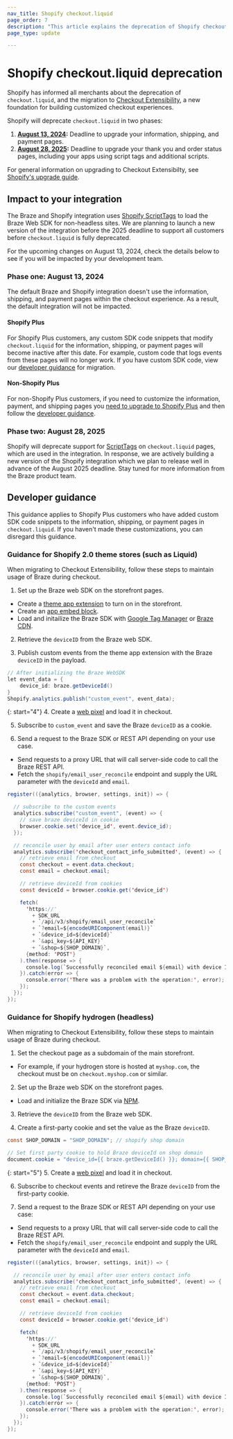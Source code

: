 ```yaml
---
nav_title: Shopify checkout.liquid
page_order: 7
description: "This article explains the deprecation of Shopify checkout.liquid, including the impact to your Shopify integration and guidance for developers."
page_type: update

---
```


# Shopify checkout.liquid deprecation

Shopify has informed all merchants about the deprecation of `checkout.liquid`, and the migration to [Checkout Extensibility](https://www.shopify.com/enterprise/blog/checkout-extensibility-winter-editions), a new foundation for building customized checkout experiences. 

Shopify will deprecate `checkout.liquid` in two phases:

1. **[August 13, 2024](#phase-one-august-13-2024):** Deadline to upgrade your information, shipping, and payment pages.
2. **[August 28, 2025](#phase-two-august-28-2025):** Deadline to upgrade your thank you and order status pages, including your apps using script tags and additional scripts.

For general information on upgrading to Checkout Extensibilty, see [Shopify's upgrade guide](https://help.shopify.com/en/manual/checkout-settings/customize-checkout-configurations/checkout-extensibility).

## Impact to your integration

The Braze and Shopify integration uses [Shopify ScriptTags](https://shopify.dev/docs/apps/build/online-store/script-tag-legacy) to load the Braze Web SDK for non-headless sites. We are planning to launch a new version of the integration before the 2025 deadline to support all customers before `checkout.liquid` is fully deprecated. 

For the upcoming changes on August 13, 2024, check the details below to see if you will be impacted by your development team.

### Phase one: August 13, 2024

The default Braze and Shopify integration doesn't use the information, shipping, and payment pages within the checkout experience. As a result, the default integration will not be impacted. 

#### Shopify Plus

For Shopify Plus customers, any custom SDK code snippets that modify `checkout.liquid` for the information, shipping, or payment pages will become inactive after this date. For example, custom code that logs events from these pages will no longer work. If you have custom SDK code, view our [developer guidance](#developer-guidance) for migration.

#### Non-Shopify Plus

For non-Shopify Plus customers, if you need to customize the information, payment, and shipping pages you [need to upgrade to Shopify Plus](https://help.shopify.com/en/manual/checkout-settings/customize-checkout-configurations/checkout-extensibility#eligibility) and then follow the [developer guidance](#developer-guidance).

### Phase two: August 28, 2025

Shopify will deprecate support for [ScriptTags](https://shopify.dev/docs/apps/build/online-store/script-tag-legacy) on `checkout.liquid` pages, which are used in the integration. In response, we are actively building a new version of the Shopify integration which we plan to release well in advance of the August 2025 deadline. Stay tuned for more information from the Braze product team. 

## Developer guidance

This guidance applies to Shopify Plus customers who have added custom SDK code snippets to the information, shipping, or payment pages in `checkout.liquid`. If you haven't made these customizations, you can disregard this guidance.

### Guidance for Shopify 2.0 theme stores (such as Liquid)

When migrating to Checkout Extensibility, follow these steps to maintain usage of Braze during checkout.

1. Set up the Braze web SDK on the storefront pages.
  - Create a [theme app extension](https://shopify.dev/docs/apps/build/online-store/theme-app-extensions) to turn on in the storefront.
  - Create an [app embed block](https://shopify.dev/docs/apps/build/online-store/theme-app-extensions/configuration#app-embed-blocks).
  - Load and initailize the Braze SDK with [Google Tag Manager]({{site.baseurl}}/developer_guide/platform_integration_guides/web/initial_sdk_setup/?tab=google%20tag%20manager) or [Braze CDN]({{site.baseurl}}/developer_guide/platform_integration_guides/web/initial_sdk_setup/?tab=braze%20cdn).

2. Retrieve the `deviceID` from the Braze web SDK.

3. Publish custom events from the theme app extension with the Braze `deviceID` in the payload.

```java
// After initializing the Braze WebSDK
let event_data = {
	device_id: braze.getDeviceId()
}
Shopify.analytics.publish("custom_event", event_data);
```

{: start="4"}
4. Create a [web pixel](https://shopify.dev/docs/apps/build/marketing-analytics/build-web-pixels) and load it in checkout.

5. Subscribe to `custom_event` and save the Braze `deviceID` as a cookie.

6. Send a request to the Braze SDK or REST API depending on your use case.
  - Send requests to a proxy URL that will call server-side code to call the Braze REST API.
  - Fetch the `shopify/email_user_reconcile` endpoint and supply the URL parameter with the `deviceId` and `email`.

```java
register(({analytics, browser, settings, init}) => {

  // subscribe to the custom events
  analytics.subscribe("custom_event", (event) => {
    // save braze deviceId in cookie
    browser.cookie.set('device_id', event.device_id);
  });

  // reconcile user by email after user enters contact info
  analytics.subscribe('checkout_contact_info_submitted', (event) => {
    // retrieve email from checkout
    const checkout = event.data.checkout;
    const email = checkout.email;

    // retrieve deviceId from cookies
    const deviceId = browser.cookie.get('device_id')

    fetch(
      'https://'
        + SDK_URL
        + `/api/v3/shopify/email_user_reconcile`
        + `?email=${encodeURIComponent(email)}`
        + `&device_id=${deviceId}`
        + `&api_key=${API_KEY}`
        + `&shop=${SHOP_DOMAIN}`,
      {method: 'POST'}
    ).then(response => {
      console.log(`Successfully reconciled email ${email} with device ID ${deviceId}`);
    }).catch(error => {
      console.error('There was a problem with the operation:', error);
    });
  });
});
```

### Guidance for Shopify hydrogen (headless) 

When migrating to Checkout Extensibility, follow these steps to maintain usage of Braze during checkout.

1. Set the checkout page as a subdomain of the main storefront.
  - For example, if your hydrogen store is hosted at `myshop.com`, the checkout must be on `checkout.myshop.com` or similar.

2. Set up the Braze web SDK on the storefront pages.
  - Load and initialize the Braze SDK via [NPM]({{site.baseurl}}/developer_guide/platform_integration_guides/web/initial_sdk_setup/#step-1-install-the-braze-library).

3. Retrieve the `deviceID` from the Braze web SDK.

4. Create a first-party cookie and set the value as the Braze `deviceID`.

```java
const SHOP_DOMAIN = "SHOP_DOMAIN"; // shopify shop domain

// Set first party cookie to hold Braze deviceId on shop domain
document.cookie = "device_id={{ braze.getDeviceId() }}; domain={{ SHOP_DOMAIN }}; path=/";
```

{: start="5"}
5. Create a [web pixel](https://shopify.dev/docs/apps/marketing/pixels/getting-started) and load it in checkout.

6. Subscribe to checkout events and retireve the Braze `deviceID` from the first-party cookie.

7. Send a request to the Braze SDK or REST API depending on your use case:
  - Send requests to a proxy URL that will call server-side code to call the Braze REST API.
  - Fetch the `shopify/email_user_reconcile` endpoint and supply the URL parameter with the `deviceId` and `email`.

```java
register(({analytics, browser, settings, init}) => {

  // reconcile user by email after user enters contact info
  analytics.subscribe('checkout_contact_info_submitted', (event) => {
    // retrieve email from checkout
    const checkout = event.data.checkout;
    const email = checkout.email;

    // retrieve deviceId from cookies
    const deviceId = browser.cookie.get('device_id')

    fetch(
      'https://'
        + SDK_URL
        + `/api/v3/shopify/email_user_reconcile`
        + `?email=${encodeURIComponent(email)}`
        + `&device_id=${deviceId}`
        + `&api_key=${API_KEY}`
        + `&shop=${SHOP_DOMAIN}`,
      {method: 'POST'}
    ).then(response => {
      console.log(`Successfully reconciled email ${email} with device ID ${deviceId}`);
    }).catch(error => {
      console.error('There was a problem with the operation:', error);
    });
  });
});
```